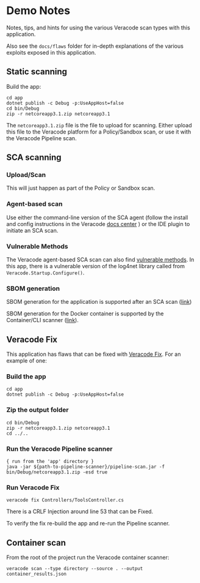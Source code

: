 # Demo Notes

Notes, tips, and hints for using the various Veracode scan types with this application.

Also see the `docs/flaws` folder for in-depth explanations of the various exploits exposed in this application.

## Static scanning

Build the app:

	cd app
	dotnet publish -c Debug -p:UseAppHost=false
	cd bin/Debug
	zip -r netcoreapp3.1.zip netcoreapp3.1
	
The `netcoreapp3.1.zip` file is the file to upload for scanning.  Either upload this file to the Veracode platform for a Policy/Sandbox scan, or use it with the Veracode Pipeline scan.

## SCA scanning

### Upload/Scan

This will just happen as part of the Policy or Sandbox scan.

### Agent-based scan

Use either the command-line version of the SCA agent (follow the install and config instructions in the Veracode [docs center](https://docs.veracode.com/r/c_sc_what_is) ) or the IDE plugin to initiate an SCA scan.

### Vulnerable Methods

The Veracode agent-based SCA scan can also find [vulnerable methods](https://docs.veracode.com/r/Finding_and_Fixing_Vulnerabilities#fixing-vulnerable-methods).  In this app, there is a vulnerable version of the log4net library called from `Veracode.Startup.Configure()`.

### SBOM generation

SBOM generation for the application is supported after an SCA scan ([link](https://docs.veracode.com/r/Generating_a_Software_Bill_of_Materials_SBOM_for_Upload_Scans)) 

SBOM generation for the Docker container is supported by the Container/CLI scanner ([link](https://docs.veracode.com/r/veracode_sbom)).

## Veracode Fix

This application has flaws that can be fixed with [Veracode Fix](https://docs.veracode.com/r/veracode_fix).  For an example of one:

### Build the app

	cd app
	dotnet publish -c Debug -p:UseAppHost=false
	
### Zip the output folder

	cd bin/Debug
	zip -r netcoreapp3.1.zip netcoreapp3.1
	cd ../..

### Run the Veracode Pipeline scanner

	{ run from the 'app' directory }
	java -jar ${path-to-pipeline-scanner}/pipeline-scan.jar -f bin/Debug/netcoreapp3.1.zip -esd true 

### Run Veracode Fix

	veracode fix Controllers/ToolsController.cs
	
There is a CRLF Injection around line 53 that can be Fixed.

To verify the fix re-build the app and re-run the Pipeline scanner. 

## Container scan

From the root of the project run the Veracode container scanner:

	veracode scan --type directory --source . --output container_results.json	